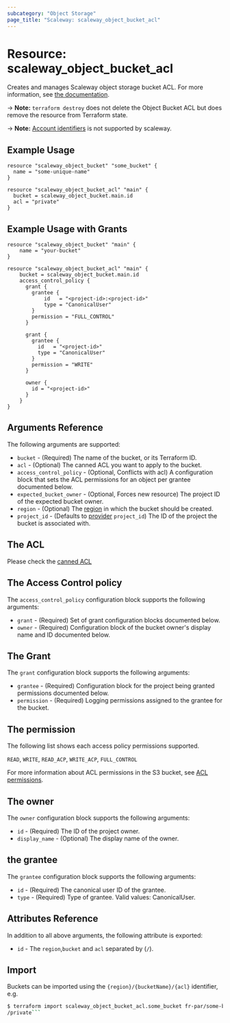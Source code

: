 ```yaml
---
subcategory: "Object Storage"
page_title: "Scaleway: scaleway_object_bucket_acl"
---
```


# Resource: scaleway_object_bucket_acl

Creates and manages Scaleway object storage bucket ACL.
For more information, see [the documentation](https://www.scaleway.com/en/docs/storage/object/concepts/#access-control-list-(acl)).

-> **Note:** `terraform destroy`  does not delete the Object Bucket ACL but does remove the resource from Terraform state.

-> **Note:** [Account identifiers](https://docs.aws.amazon.com/general/latest/gr/acct-identifiers.html) is not supported by scaleway.

## Example Usage

```hcl
resource "scaleway_object_bucket" "some_bucket" {
  name = "some-unique-name"
}

resource "scaleway_object_bucket_acl" "main" {
  bucket = scaleway_object_bucket.main.id
  acl = "private"
}
```

## Example Usage with Grants

```hcl
resource "scaleway_object_bucket" "main" {
    name = "your-bucket"
}

resource "scaleway_object_bucket_acl" "main" {
    bucket = scaleway_object_bucket.main.id
    access_control_policy {
      grant {
        grantee {
            id   = "<project-id>:<project-id>"
            type = "CanonicalUser"
        }
        permission = "FULL_CONTROL"
      }
    
      grant {
        grantee {
          id   = "<project-id>"
          type = "CanonicalUser"
        }
        permission = "WRITE"
      }
    
      owner {
        id = "<project-id>"
      }
    }
}
```

## Arguments Reference

The following arguments are supported:

* `bucket` - (Required) The name of the bucket, or its Terraform ID.
* `acl` - (Optional) The canned ACL you want to apply to the bucket.
* `access_control_policy` - (Optional, Conflicts with acl) A configuration block that sets the ACL permissions for an object per grantee documented below.
* `expected_bucket_owner` - (Optional, Forces new resource) The project ID of the expected bucket owner.
* `region` - (Optional) The [region](https://developers.scaleway.com/en/quickstart/#region-definition) in which the bucket should be created.
* `project_id` - (Defaults to [provider](../index.md#arguments-reference) `project_id`) The ID of the project the bucket is associated with.


## The ACL

Please check the [canned ACL](https://docs.aws.amazon.com/AmazonS3/latest/userguide/acl_overview.html#canned-acl)

## The Access Control policy

The `access_control_policy` configuration block supports the following arguments:

* `grant` - (Required) Set of grant configuration blocks documented below.
* `owner` - (Required) Configuration block of the bucket owner's display name and ID documented below.

## The Grant

The `grant` configuration block supports the following arguments:

* `grantee` - (Required) Configuration block for the project being granted permissions documented below.
* `permission` - (Required) Logging permissions assigned to the grantee for the bucket.

## The permission

The following list shows each access policy permissions supported.

`READ`, `WRITE`, `READ_ACP`, `WRITE_ACP`, `FULL_CONTROL`

For more information about ACL permissions in the S3 bucket, see [ACL permissions](https://docs.aws.amazon.com/AmazonS3/latest/userguide/acl-overview.html).

## The owner

The `owner` configuration block supports the following arguments:

* `id` - (Required) The ID of the project owner.
* `display_name` - (Optional) The display name of the owner.

## the grantee

The `grantee` configuration block supports the following arguments:

* `id` - (Required) The canonical user ID of the grantee.
* `type` - (Required) Type of grantee. Valid values: CanonicalUser.

## Attributes Reference

In addition to all above arguments, the following attribute is exported:

* `id` - The `region`,`bucket` and `acl` separated by (`/`).

## Import

Buckets can be imported using the `{region}/{bucketName}/{acl}` identifier, e.g.

```bash
$ terraform import scaleway_object_bucket_acl.some_bucket fr-par/some-bucket
/private```
